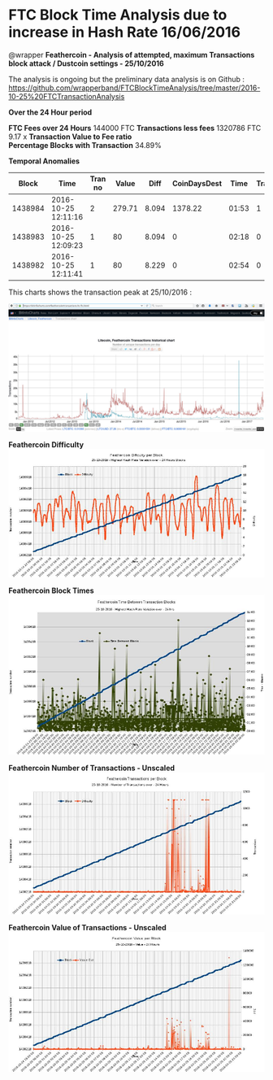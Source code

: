 # FTC Block Time Analysis due to increase in Hash Rate 16/06/2016

@wrapper **Feathercoin - Analysis of attempted, maximum Transactions block attack / Dustcoin settings - 25/10/2016**

The analysis is ongoing but the preliminary data analysis is on Github : 
https://github.com/wrapperband/FTCBlockTimeAnalysis/tree/master/2016-10-25%20FTCTransactionAnalysis  

**Over the 24 Hour period**
 
**FTC Fees over 24 Hours**           144000 FTC	
**Transactions less fees**            1320786 FTC	
9.17	 x   **Transaction Value to Fee ratio**	 
**Percentage Blocks with Transaction**     34.89%

**Temporal Anomalies** 
 
| Block       |     Time             |             Tran no   |    Value           |          Diff      | CoinDaysDest  |  Time  |   TranTrue  |  TimeAnomly |           
| ---------------- |  ----------------------------------------- |  ----------  |  -------------- |  ----------------- | ---------------------- |  ------------ |  --------- | ---------------- |
| 1438984   |    2016-10-25 12:11:16  |     2  |     279.71 |              8.094    |   1378.22   |    01:53  |     1  |     0.00    
| 1438983    |   2016-10-25 12:09:23   |    1   |    80    |                    8.094     |              0   |    02:18   |    0   |    1.00    
| 1438982     |  2016-10-25 12:11:41    |   1    |   80   |                       8.229    |               0  |     02:54  |     0  |     0.00    






This charts shows the transaction peak at 25/10/2016 : 

![Transaction Peak](https://github.com/wrapperband/FTCBlockTimeAnalysis/blob/master/2016-10-25%20FTCTransactionAnalysis/2016-10-25-FTCTransactionFrequencyPeak.jpg?raw=true)    
   
**Feathercoin Difficulty**   
![Transaction Peak](https://github.com/wrapperband/FTCBlockTimeAnalysis/blob/master/2016-10-25%20FTCTransactionAnalysis/2016-10-25-FTCBlockDifficulty24hrs.MediumTerm.jpg?raw=true)  
  
**Feathercoin Block Times**  
![Block Times ](https://github.com/wrapperband/FTCBlockTimeAnalysis/blob/master/2016-10-25%20FTCTransactionAnalysis/2016-10-25-FTCBlockTime24hrs.WithValue.jpg?raw=true)    

**Feathercoin Number of Transactions - Unscaled**   
![Frequency of Transactions](https://github.com/wrapperband/FTCBlockTimeAnalysis/blob/master/2016-10-25%20FTCTransactionAnalysis/2016-10-25-FTCBlockTransactions24hrs.WithValue.jpg?raw=true)  
 

**Feathercoin Value of Transactions - Unscaled**   
![Transaction value](https://github.com/wrapperband/FTCBlockTimeAnalysis/blob/master/2016-10-25%20FTCTransactionAnalysis/2016-10-25-FTCBlockValue24hrs.WithValue.jpg?raw=true)
